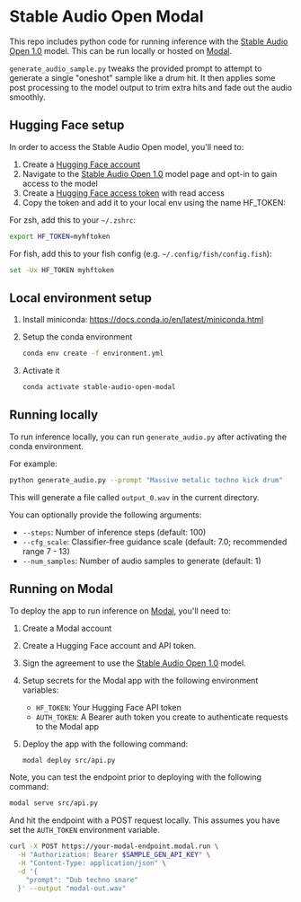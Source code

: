 # Stable Audio Open Modal

This repo includes python code for running inference with the [Stable Audio Open 1.0](https://huggingface.co/stabilityai/stable-audio-open-1.0) model. This can be run locally or hosted on [Modal](https://modal.com).

`generate_audio_sample.py` tweaks the provided prompt to attempt to generate a single "oneshot" sample like a drum hit. It then applies some post processing to the model output to trim extra hits and fade out the audio smoothly.

## Hugging Face setup

In order to access the Stable Audio Open model, you'll need to:
1. Create a [Hugging Face account](https://huggingface.co/)
2. Navigate to the [Stable Audio Open 1.0](https://huggingface.co/stabilityai/stable-audio-open-1.0) model page and opt-in to gain access to the model
3. Create a [Hugging Face access token](https://huggingface.co/settings/tokens/new?tokenType=read) with read access
4. Copy the token and add it to your local env using the name HF_TOKEN:

For zsh, add this to your `~/.zshrc`:
```bash
export HF_TOKEN=myhftoken 
```

For fish, add this to your fish config (e.g. `~/.config/fish/config.fish`):
```bash
set -Ux HF_TOKEN myhftoken
```

## Local environment setup

1. Install miniconda: https://docs.conda.io/en/latest/miniconda.html
2. Setup the conda environment

   ```bash
   conda env create -f environment.yml
   ```

3. Activate it 

   ```bash
   conda activate stable-audio-open-modal
   ```

## Running locally

To run inference locally, you can run `generate_audio.py` after activating the conda environment.

For example:

```bash
python generate_audio.py --prompt "Massive metalic techno kick drum"
```

This will generate a file called `output_0.wav` in the current directory.

You can optionally provide the following arguments:

- `--steps`: Number of inference steps (default: 100)
- `--cfg_scale`: Classifier-free guidance scale (default: 7.0; recommended range 7 - 13)
- `--num_samples`: Number of audio samples to generate (default: 1)

## Running on Modal

To deploy the app to run inference on [Modal](https://modal.com), you'll need to:

1. Create a Modal account
2. Create a Hugging Face account and API token.
3. Sign the agreement to use the [Stable Audio Open 1.0](https://huggingface.co/stabilityai/stable-audio-open-1.0) model.
4. Setup secrets for the Modal app with the following environment variables:
   - `HF_TOKEN`: Your Hugging Face API token
   - `AUTH_TOKEN`: A Bearer auth token you create to authenticate requests to the Modal app
5. Deploy the app with the following command:

   ```bash
   modal deploy src/api.py
   ```

Note, you can test the endpoint prior to deploying with the following command:

```bash
modal serve src/api.py
```

And hit the endpoint with a POST request locally. This assumes you have set the `AUTH_TOKEN` environment variable.

```bash
curl -X POST https://your-modal-endpoint.modal.run \
  -H "Authorization: Bearer $SAMPLE_GEN_API_KEY" \
  -H "Content-Type: application/json" \
  -d '{
    "prompt": "Dub techno snare"
  }' --output "modal-out.wav"
```
